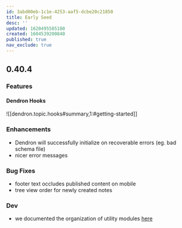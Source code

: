 ```yaml
---
id: 3abd00eb-1c1e-4253-aaf5-dcbe20c21850
title: Early Seed
desc: ''
updated: 1620495585180
created: 1604539200840
published: true
nav_exclude: true
---
```


## 0.40.4

### Features

#### Dendron Hooks
![[dendron.topic.hooks#summary,1:#getting-started]]

### Enhancements
- Dendron will successfully initialize on recoverable errors (eg. bad schema file)
- nicer error messages 

### Bug Fixes
- footer text occludes published content on mobile
- tree view order for newly created notes
### Dev
- we documented the organization of utility modules [here]([[Utilities|pro.utilities]])